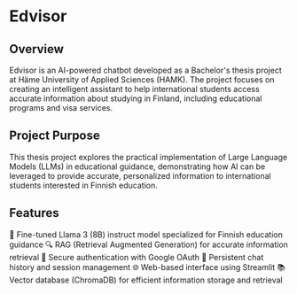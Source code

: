 # Edvisor
## Overview
Edvisor is an AI-powered chatbot developed as a Bachelor's thesis project at Häme University of Applied Sciences (HAMK). The project focuses on creating an intelligent assistant to help international students access accurate information about studying in Finland, including educational programs and visa services.
## Project Purpose
This thesis project explores the practical implementation of Large Language Models (LLMs) in educational guidance, demonstrating how AI can be leveraged to provide accurate, personalized information to international students interested in Finnish education.
## Features

🤖 Fine-tuned Llama 3 (8B) instruct model specialized for Finnish education guidance
🔍 RAG (Retrieval Augmented Generation) for accurate information retrieval
🔐 Secure authentication with Google OAuth
💬 Persistent chat history and session management
🌐 Web-based interface using Streamlit
📚 Vector database (ChromaDB) for efficient information storage and retrieval
